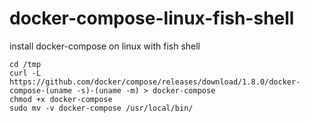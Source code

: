 # docker-compose-linux-fish-shell
install docker-compose on linux with fish shell

```fish
cd /tmp
curl -L https://github.com/docker/compose/releases/download/1.8.0/docker-compose-(uname -s)-(uname -m) > docker-compose
chmod +x docker-compose
sudo mv -v docker-compose /usr/local/bin/
```
